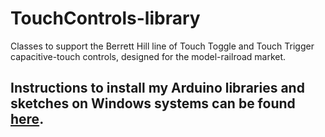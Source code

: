 # TouchControls-library
Classes to support the Berrett Hill line of Touch Toggle and Touch Trigger capacitive-touch controls, designed for the model-railroad market.

## Instructions to install my Arduino libraries and sketches on Windows systems can be found [here](https://gist.github.com/twrackers/259c169e772e7d03e0ec8750a176fc6c).
